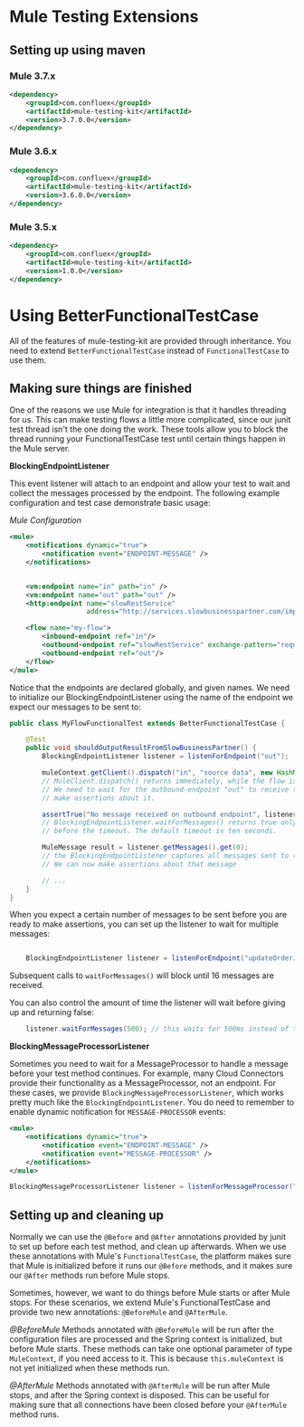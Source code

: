 # Mule Testing Extensions

## Setting up using maven
### Mule 3.7.x
```xml
<dependency>
    <groupId>com.confluex</groupId>
    <artifactId>mule-testing-kit</artifactId>
    <version>3.7.0.0</version>
</dependency>
```

### Mule 3.6.x
```xml
<dependency>
    <groupId>com.confluex</groupId>
    <artifactId>mule-testing-kit</artifactId>
    <version>3.6.0.0</version>
</dependency>
```

### Mule 3.5.x
```xml
<dependency>
    <groupId>com.confluex</groupId>
    <artifactId>mule-testing-kit</artifactId>
    <version>1.0.0</version>
</dependency>
```

# Using BetterFunctionalTestCase
All of the features of mule-testing-kit are provided through inheritance.  You need to extend 
`BetterFunctionalTestCase` instead of `FunctionalTestCase` to use them.

## Making sure things are finished

One of the reasons we use Mule for integration is that it handles threading for us.  This can make testing flows a
little more complicated, since our junit test thread isn't the one doing the work.  These tools allow you to block the
thread running your FunctionalTestCase test until certain things happen in the Mule server.

**BlockingEndpointListener**

This event listener will attach to an endpoint and allow your test to wait and collect the messages processed by
the endpoint. The following example configuration and test case demonstrate basic usage:

_Mule Configuration_


```xml
<mule>
    <notifications dynamic="true">
        <notification event="ENDPOINT-MESSAGE" />
    </notifications>


    <vm:endpoint name="in" path="in" />
    <vm:endpoint name="out" path="out" />
    <http:endpoint name="slowRestService"
                   address="http://services.slowbusinesspartner.com/important-resource" />

    <flow name="my-flow">
        <inbound-endpoint ref="in"/>
        <outbound-endpoint ref="slowRestService" exchange-pattern="request-response" />
        <outbound-endpoint ref="out"/>
    </flow>
</mule>
```

Notice that the endpoints are declared globally, and given names.  We need to initialize our BlockingEndpointListener
using the name of the endpoint we expect our messages to be sent to:

```java
public class MyFlowFunctionalTest extends BetterFunctionalTestCase {

    @Test
    public void shouldOutputResultFromSlowBusinessPartner() {
        BlockingEndpointListener listener = listenForEndpoint("out");

        muleContext.getClient().dispatch("in", "source data", new HashMap<String, Object>());
        // MuleClient.dispatch() returns immediately, while the flow is still processing the message.
        // We need to wait for the outbound-endpoint "out" to receive the message before we can
        // make assertions about it.

        assertTrue("No message received on outbound endpoint", listener.waitForMessages());
        // BlockingEndpointListener.waitForMessages() returns true only if a message is received
        // before the timeout. The default timeout is ten seconds.

        MuleMessage result = listener.getMessages().get(0);
        // the BlockingEndpointListener captures all messages sent to that endpoint.
        // We can now make assertions about that message

        // ...
    }
}
```

When you expect a certain number of messages to be sent before you are ready to make assertions, you can set up the
listener to wait for multiple messages:

```java

    BlockingEndpointListener listener = listenForEndpoint("updateOrderJmsEndpoint", 16);
```

Subsequent calls to `waitForMessages()` will block until 16 messages are received.

You can also control the amount of time the listener will wait before giving up and returning false:

```java
    listener.waitForMessages(500); // this waits for 500ms instead of the default 10s.
```

**BlockingMessageProcessorListener**

Sometimes you need to wait for a MessageProcessor to handle a message before your test method continues.  For example,
many Cloud Connectors provide their functionality as a MessageProcessor, not an endpoint.  For these cases, we provide
`BlockingMessageProcessorListener`, which works pretty much like the `BlockingEndpointListener`.  You do need to remember
to enable dynamic notification for `MESSAGE-PROCESSOR` events:

 ```xml
 <mule>
     <notifications dynamic="true">
         <notification event="ENDPOINT-MESSAGE" />
         <notification event="MESSAGE-PROCESSOR" />
     </notifications>
 </mule>
 ```
 
 ```java
 BlockingMessageProcessorListener listener = listenForMessageProcessor("myMongoOperation", 2000);
 ```

## Setting up and cleaning up

Normally we can use the `@Before` and `@After` annotations provided by junit to set up before each test method, and clean
up afterwards.  When we use these annotations with Mule's `FunctionalTestCase`, the platform makes sure that Mule is
initialized before it runs our `@Before` methods, and it makes sure our `@After` methods run before Mule stops.

Sometimes, however, we want to do things before Mule starts or after Mule stops.  For these scenarios, we extend Mule's
FunctionalTestCase and provide two new annotations: `@BeforeMule` and `@AfterMule`.  

_@BeforeMule_
Methods annotated with `@BeforeMule` will be run after the configuration files are processed and the Spring context is
initialized, but before Mule starts.  These methods can take one optional parameter of type `MuleContext`, if you need
access to it.  This is because `this.muleContext` is not yet initialized when these methods run.

_@AfterMule_
Methods annotated with `@AfterMule` will be run after Mule stops, and after the Spring context is disposed.  This can be
useful for making sure that all connections have been closed before your `@AfterMule` method runs.